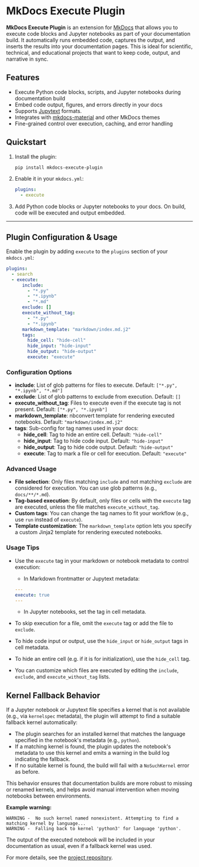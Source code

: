 # MkDocs Execute Plugin

**MkDocs Execute Plugin** is an extension for [MkDocs](https://www.mkdocs.org/) that allows you to execute code blocks and Jupyter notebooks as part of your documentation build. It automatically runs embedded code, captures the output, and inserts the results into your documentation pages. This is ideal for scientific, technical, and educational projects that want to keep code, output, and narrative in sync.

## Features

- Execute Python code blocks, scripts, and Jupyter notebooks during documentation build
- Embed code output, figures, and errors directly in your docs
- Supports [Jupytext](https://jupytext.readthedocs.io/) formats.
- Integrates with [mkdocs-material](https://squidfunk.github.io/mkdocs-material/) and other MkDocs themes
- Fine-grained control over execution, caching, and error handling

## Quickstart

1. Install the plugin:

   ```sh
   pip install mkdocs-execute-plugin
   ```

2. Enable it in your `mkdocs.yml`:

   ```yaml
   plugins:
     - execute
   ```

3. Add Python code blocks or Jupyter notebooks to your docs. On build, code will be executed and output embedded.

---

## Plugin Configuration & Usage

Enable the plugin by adding `execute` to the `plugins` section of your `mkdocs.yml`:

```yaml
plugins:
  - search
  - execute:
      include:
        - "*.py"
        - "*.ipynb"
        - "*.md"
      exclude: []
      execute_without_tag:
        - "*.py"
        - "*.ipynb"
      markdown_template: "markdown/index.md.j2"
      tags:
        hide_cell: "hide-cell"
        hide_input: "hide-input"
        hide_output: "hide-output"
        execute: "execute"
```

### Configuration Options

- **include**: List of glob patterns for files to execute. Default: `["*.py", "*.ipynb", "*.md"]`
- **exclude**: List of glob patterns to exclude from execution. Default: `[]`
- **execute_without_tag**: Files to execute even if the execute tag is not present. Default: `["*.py", "*.ipynb"]`
- **markdown_template**: nbconvert template for rendering executed notebooks. Default: `"markdown/index.md.j2"`
- **tags**: Sub-config for tag names used in your docs:
  - **hide_cell**: Tag to hide an entire cell. Default: `"hide-cell"`
  - **hide_input**: Tag to hide code input. Default: `"hide-input"`
  - **hide_output**: Tag to hide code output. Default: `"hide-output"`
  - **execute**: Tag to mark a file or cell for execution. Default: `"execute"`

### Advanced Usage

- **File selection**: Only files matching `include` and not matching `exclude` are considered for execution. You can use glob patterns (e.g., `docs/**/*.md`).
- **Tag-based execution**: By default, only files or cells with the `execute` tag are executed, unless the file matches `execute_without_tag`.
- **Custom tags**: You can change the tag names to fit your workflow (e.g., use `run` instead of `execute`).
- **Template customization**: The `markdown_template` option lets you specify a custom Jinja2 template for rendering executed notebooks.

### Usage Tips

- Use the `execute` tag in your markdown or notebook metadata to control execution:
  - In Markdown frontmatter or Jupytext metadata:

  ```yaml
  ---
  execute: true
  ---
  ```

  - In Jupyter notebooks, set the tag in cell metadata.

- To skip execution for a file, omit the `execute` tag or add the file to `exclude`.
- To hide code input or output, use the `hide_input` or `hide_output` tags in cell metadata.
- To hide an entire cell (e.g. if it is for initialization), use the `hide_cell` tag.
- You can customize which files are executed by editing the `include`, `exclude`, and `execute_without_tag` lists.


## Kernel Fallback Behavior

If a Jupyter notebook or Jupytext file specifies a kernel that is not available (e.g., via `kernelspec` metadata), the plugin will attempt to find a suitable fallback kernel automatically:

- The plugin searches for an installed kernel that matches the language specified in the notebook's metadata (e.g., `python`).
- If a matching kernel is found, the plugin updates the notebook's metadata to use this kernel and emits a warning in the build log indicating the fallback.
- If no suitable kernel is found, the build will fail with a `NoSuchKernel` error as before.

This behavior ensures that documentation builds are more robust to missing or renamed kernels, and helps avoid manual intervention when moving notebooks between environments.

**Example warning:**

```
WARNING -  No such kernel named nonexistent. Attempting to find a matching kernel by language...
WARNING -  Falling back to kernel 'python3' for language 'python'.
```

The output of the executed notebook will be included in your documentation as usual, even if a fallback kernel was used.

For more details, see the [project repository](https://gitlab.kwant-project.org/qt/mkdocs-execute-plugin).
